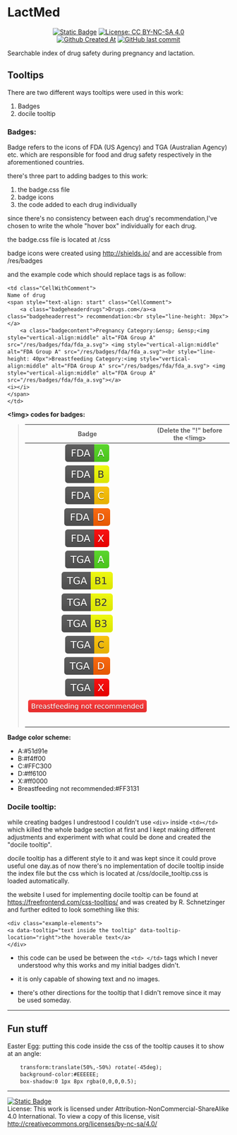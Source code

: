 # LactMed


<div align="center">


  <a href="http://wikimedicine.ir/">![Static Badge](https://img.shields.io/badge/Under-Wikimedicine-green?color=%23008000)</a>
  <a href="https://creativecommons.org/licenses/by-nc-sa/4.0/">![License: CC BY-NC-SA 4.0](https://img.shields.io/badge/License-CC_BY--NC--SA_4.0-lightgrey.svg)</a>  </br>
  <a href="">![Github Created At](https://img.shields.io/github/created-at/ThisIsNeil/LactMed?style=plastic)</a>
  <a href="">![GitHub last commit](https://img.shields.io/github/last-commit/ThisIsNeil/LactMed?style=plastic&color=blue)</a>

</div>

Searchable index of drug safety during pregnancy and lactation.

## Tooltips

There are two different ways tooltips were used in this work:

1. Badges
2. docile tooltip

### Badges:

Badge refers to the icons of FDA (US Agency) and TGA (Australian Agency) etc. which are responsible for food and drug safety respectively in the aforementioned countries.

there's three part to adding badges to this work:

1. the badge.css file
2. badge icons
3. the code added to each drug individually

since there's no consistency between each drug's recommendation,I've chosen to write the whole "hover box" individually for each drug.

the badge.css file is located at /css

badge icons were created using http://shields.io/ and are accessible from /res/badges

and the example code which should replace <td></td> tags is as follow:

```
<td class="CellWithComment">
Name of drug
<span style="text-align: start" class="CellComment">
	<a class="badgeheaderdrugs">Drugs.com</a><a class="badgeheaderrest"> recommendation:<br style="line-height: 30px"></a>
	<a class="badgecontent">Pregnancy Category:&ensp; &ensp;<img style="vertical-align:middle" alt="FDA Group A" src="/res/badges/fda/fda_a.svg"> <img style="vertical-align:middle" alt="FDA Group A" src="/res/badges/fda/fda_a.svg"><br style="line-height: 40px">Breastfeeding Category:<img style="vertical-align:middle" alt="FDA Group A" src="/res/badges/fda/fda_a.svg"> <img style="vertical-align:middle" alt="FDA Group A" src="/res/badges/fda/fda_a.svg"></a>
<i></i>
</span>
</td>
```

**<!img> codes for badges:**

> |                            Badge                             |              (Delete the "!" before the <!img>               |
> | :----------------------------------------------------------: | :----------------------------------------------------------: |
> |             ![FDA A](/res/badges/fda/fda_a.svg)              |   <!img alt="FDA Group A" src="/res/badges/fda/fda_a.svg">   |
> |             ![FDA B](/res/badges/fda/fda_b.svg)              |   <!img alt="FDA Group B" src="/res/badges/fda/fda_b.svg">   |
> |             ![FDA C](/res/badges/fda/fda_c.svg)              |   <!img alt="FDA Group C" src="/res/badges/fda/fda_c.svg">   |
> |             ![FDA D](/res/badges/fda/fda_d.svg)              |   <!img alt="FDA Group D" src="/res/badges/fda/fda_d.svg">   |
> |             ![FDA X](/res/badges/fda/fda_x.svg)              |   <!img alt="FDA Group X" src="/res/badges/fda/fda_x.svg">   |
> |             ![TGA A](/res/badges/tga/tga_a.svg)              |   <!img alt="TGA Group A" src="/res/badges/tga/tga_a.svg">   |
> |            ![TGA B1](/res/badges/tga/tga_b1.svg)             |  <!img alt="TGA Group A" src="/res/badges/tga/tga_b1.svg">   |
> |            ![TGA B2](/res/badges/tga/tga_b2.svg)             |  <!img alt="TGA Group A" src="/res/badges/tga/tga_b2.svg">   |
> |            ![TGA B3](/res/badges/tga/tga_b3.svg)             |  <!img alt="TGA Group A" src="/res/badges/tga/tga_b3.svg">   |
> |             ![TGA C](/res/badges/tga/tga_c.svg)              |   <!img alt="TGA Group A" src="/res/badges/tga/tga_c.svg">   |
> |             ![TGA D](/res/badges/tga/tga_d.svg)              |   <!img alt="TGA Group A" src="/res/badges/tga/tga_d.svg">   |
> |             ![TGA X](/res/badges/tga/tga_x.svg)              |   <!img alt="TGA Group A" src="/res/badges/tga/tga_x.svg">   |
> | ![Breastfeeding not recommended](/res/badges/Breastfeeding_not_recommended.svg) | <!img alt="Breastfeeding not recommended" src="/res/badges/Breastfeeding_not_recommended.svg"> |
> |                                                              |                                                              |
> |                                                              |                                                              |
> |                                                              |                                                              |
> |                                                              |                                                              |
> |                                                              |                                                              |
>
> 

**Badge color scheme:**
- 	A:#51d91e
- 	B:#f4ff00
- 	C:#FFC300 
- 	D:#ff6100
- 	X:#ff0000
- 	Breastfeeding not recommended:#FF3131



### Docile tooltip:

while creating badges I undrestood I couldn't use ``` <div> ``` inside ```<td></td>``` which killed the whole badge section at first and I kept making different adjustments and experiment with what could be done and created the "docile tooltip". 

docile tooltip has a different style to it and was kept since it could prove useful one day.as of now there's no implementation of docile tooltip inside the index file but the css which is located at /css/docile_tooltip.css is loaded automatically.

the website I used for implementing docile tooltip can be found at https://freefrontend.com/css-tooltips/ and was created by R. Schnetzinger and further edited to look something like this:

```
<div class="example-elements">
<a data-tooltip="text inside the tooltip" data-tooltip-location="right">the hoverable text</a>
</div>
```

- this code can be used be between the ```<td> </td>``` tags which I never understood why this works and my initial badges didn't.

- it is only capable of showing text and no images.

- there's other directions for the tooltip that I didn't remove since it may be used someday.

  


-------------

## Fun stuff

Easter Egg: putting this code inside the css of the tooltip causes it to show at an angle:

```
    transform:translate(50%,-50%) rotate(-45deg);
    background-color:#EEEEEE;
    box-shadow:0 1px 8px rgba(0,0,0,0.5);
```

-----------

<a href="https://github.com/micahlt/renart">![Static Badge](https://img.shields.io/badge/Based_on-micahlt/renart-green?color=%236495ED)</a> </br>
License: This work is licensed under Attribution-NonCommercial-ShareAlike 4.0 International. To view a copy of this license, visit <a href = "http://creativecommons.org/licenses/by-nc-sa/4.0/">http://creativecommons.org/licenses/by-nc-sa/4.0/</a>
